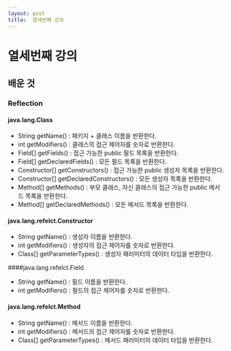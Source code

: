 ```yaml
---
layout: post
title:  열세번째 강의
---
```


열세번째 강의
=============

배운 것
-------

### Reflection

#### java.lang.Class

-	String getName() : 패키지 + 클래스 이름을 반환한다.
-	int getModifiers() : 클래스의 접근 제어자를 숫자로 반환한다.
-	Field[] getFields() : 접근 가능한 public 필드 목록을 반환한다.
-	Field[] getDeclaredFields() : 모든 필드 목록을 반환한다.
-	Constructor[] getConstructors() : 접근 가능한 public 생성자 목록을 반환한다.
-	Constructor[] getDeclaredConstructors() : 모든 생성자 목록을 반환한다.
-	Method[] getMethods() : 부모 클래스, 자신 클래스의 접근 가능한 public 메서드 목록을 반환한다.
-	Method[] getDeclaredMethods() : 모든 메서드 목록을 반환한다.

#### java.lang.refelct.Constructor

-	String getName() : 생성자 이름을 반환한다.
-	int getModifiers() : 생성자의 접근 제어자를 숫자로 반환한다.
-	Class[] getParameterTypes() : 생성자 패러미터의 데이터 타입을 반환한다.

####java.lang.refelct.Field

-	String getName() : 필드 이름을 반환한다.
-	int getModifiers() : 필드의 접근 제어자를 숫자로 반환한다.

#### java.lang.refelct.Method

-	String getName() : 메서드 이름을 반환한다.
-	int getModifiers() : 메서드의 접근 제어자를 숫자로 반환한다.
-	Class[] getParameterTypes() : 메서드 패러미터의 데이터 타입을 반환한다.
